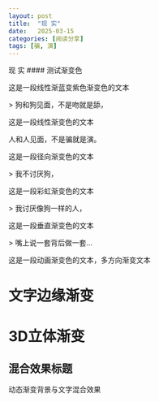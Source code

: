 ```yaml
---
layout: post
title:  "现 实"
date:   2025-03-15
categories: [阅读分享]
tags: [骗, 演]  
---
```


现 实 #### 测试渐变色
<p class="blue-gradient-text">这是一段线性渐蓝变紫色渐变色的文本</p>
> 狗和狗见面，不是吻就是舔，
<p class="linear-gradient-text">这是一段线性渐变色的文本</p
> 人和人见面，不是骗就是演。
<p class="radial-gradient-text">这是一段径向渐变色的文本</p>
> 我不讨厌狗，
<p class="rainbow-text">这是一段彩虹渐变色的文本</p>
> 我讨厌像狗一样的人，
<p class="vertical-gradient-text">这是一段垂直渐变色的文本</p>
> 嘴上说一套背后做一套…
<p class="multi-gradient-text">这是一段动画渐变色的文本，多方向渐变文本</p>

<!-- 方案1: 文字边缘渐变 -->
<h1 class="edge-gradient" data-text="Edge Gradient">文字边缘渐变</h1>

<!-- 方案2: 3D立体渐变 -->
<h1 class="three-d-gradient">3D立体渐变</h1>


<div class="blend-container">
  <div class="blend-background"></div>
  <div class="content-overlay">
    <h2>混合效果标题</h2>
    <p>动态渐变背景与文字混合效果</p>
  </div>
</div>
